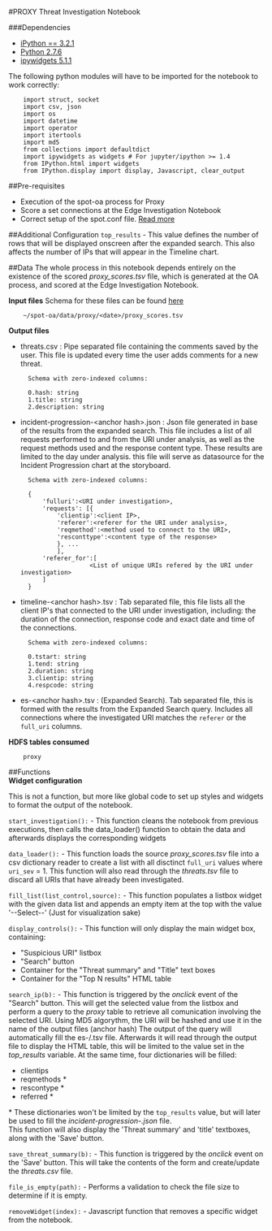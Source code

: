 #PROXY Threat Investigation Notebook

###Dependencies
- [iPython == 3.2.1](https://ipython.org/ipython-doc/3/index.html)
- [Python 2.7.6](https://www.python.org/download/releases/2.7.6/)
- [ipywidgets 5.1.1](https://ipywidgets.readthedocs.io/en/latest/user_install.html#with-pip)

The following python modules will have to be imported for the notebook to work correctly:  

        import struct, socket
        import csv, json 
        import os 
        import datetime
        import operator
        import itertools
        import md5
        from collections import defaultdict 
        import ipywidgets as widgets # For jupyter/ipython >= 1.4
        from IPython.html import widgets
        from IPython.display import display, Javascript, clear_output


##Pre-requisites  
- Execution of the spot-oa process for Proxy
- Score a set connections at the Edge Investigation Notebook
- Correct setup of the spot.conf file. [Read more](/wiki/Edit%20Solution%20Configuration) 


##Additional Configuration
`top_results` - This value defines the number of rows that will be displayed onscreen after the expanded search. 
This also affects the number of IPs that will appear in the Timeline chart.

##Data
The whole process in this notebook depends entirely on the existence of the scored _proxy_scores.tsv_ file, which is generated at the OA process, and scored at the Edge Investigation Notebook.

**Input files**
Schema for these files can be found [here](/spot-oa/oa/proxy)

        ~/spot-oa/data/proxy/<date>/proxy_scores.tsv  

**Output files**  
- threats.csv : Pipe separated file containing the comments saved by the user. This file is updated every time the user adds comments for a new threat. 
        
        Schema with zero-indexed columns:
        
        0.hash: string
        1.title: string
        2.description: string

- incident-progression-\<anchor hash>.json : Json file generated in base of the results from the expanded 
search. This file includes a list of all requests performed to and from the URI under analysis, as well as the request methods used and the response content type. 
These results are limited to the day under analysis. 
this file will serve as datasource for the Incident Progression chart at the storyboard.
        
        Schema with zero-indexed columns:

        {
            'fulluri':<URI under investigation>, 
            'requests': [{
                'clientip':<client IP>,
                'referer':<referer for the URI under analysis>,
                'reqmethod':<method used to connect to the URI>,
                'resconttype':<content type of the response>
                }, ...
                ],
            'referer_for':[
                         <List of unique URIs refered by the URI under investigation> 
            ]
        }

- timeline-\<anchor hash>.tsv : Tab separated file, this file lists all the client IP's that connected to the URI under investigation, including: 
the duration of the connection, response code and exact date and time of the connections.

        Schema with zero-indexed columns:
        
        0.tstart: string
        1.tend: string
        2.duration: string
        3.clientip: string
        4.respcode: string
 
- es-\<anchor hash>.tsv : (Expanded Search). Tab separated file, this is formed with the results from the Expanded Search query. Includes all connections where the investigated URI matches the `referer` or the `full_uri` columns.  


**HDFS tables consumed**

        proxy


##Functions  
**Widget configuration**

This is not a function, but more like global code to set up styles and widgets to format the output of the notebook. 

`start_investigation():` - This function cleans the notebook from previous executions, then calls the data_loader() function to obtain the data and afterwards displays the corresponding widgets

`data_loader():` - This function loads the source _proxy_scores.tsv_ file into a csv dictionary reader to create a list with all disctinct `full_uri` values 
where `uri_sev` = 1. This function will also read through the _threats.tsv_ file to discard all URIs that have already been investigated. 
  
`fill_list(list_control,source):` - This function populates a listbox widget with the given data list and appends an empty item at the top with the value '--Select--' (Just for visualization  sake)

`display_controls():` - This function will only display the main widget box, containing:
- "Suspicious URI" listbox
- "Search" button
- Container for the "Threat summary" and "Title" text boxes
- Container for the "Top N results" HTML table

`search_ip(b):` - This function is triggered by the _onclick_ event of the "Search" button.
This will get the selected value from the listbox and perform a query to the _proxy_ table to retrieve all comunication involving the selected URI.
Using MD5 algorythm, the URI will be hashed and use it in the name of the output files (anchor hash)
The output of the query will automatically fill the es-/<anchor hash>.tsv file. 
Afterwards it will read through the output file to display the HTML table, this will be limited to the value set in the _top_results_ variable. At the same time, four dictionaries will be filled:
- clientips
- reqmethods * 
- rescontype *
- referred *

\* These dictionaries won't be limited by the `top_results` value, but will later be used to fill the _incident-progression-\.json_ file.  
This function will also display the 'Threat summary' and 'title' textboxes, along with the 'Save' button.

`save_threat_summary(b):` - This function is triggered by the _onclick_ event on the 'Save' button.
 This will take the contents of the form and create/update the _threats.csv_ file.
 
`file_is_empty(path):` - Performs a validation to check the file size to determine if it is empty.
 
`removeWidget(index):` - Javascript function that removes a specific widget from the notebook. 